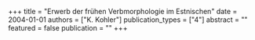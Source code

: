 +++
title = "Erwerb der frühen Verbmorphologie im Estnischen"
date = 2004-01-01
authors = ["K. Kohler"]
publication_types = ["4"]
abstract = ""
featured = false
publication = ""
+++

